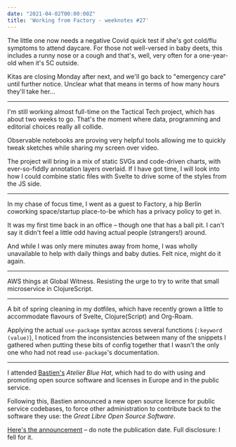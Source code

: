 ```yaml
---
date: "2021-04-02T00:00:00Z"
title: 'Working from Factory - weeknotes #27'
---
```


The little one now needs a negative Covid quick test if she's got cold/flu symptoms to attend daycare. For those not well-versed in baby deets, this includes a runny nose or a cough and that's, well, very often for a one-year-old when it's 5C outside.

Kitas are closing Monday after next, and we'll go back to "emergency care" until further notice. Unclear what that means in terms of how many hours they'll take her...

---

I'm still working almost full-time on the Tactical Tech project, which has about two weeks to go. That's the moment where data, programming and editorial choices really all collide.

Observable notebooks are proving very helpful tools allowing me to quickly tweak sketches while sharing my screen over video.

The project will bring in a mix of static SVGs and code-driven charts, with ever-so-fiddly annotation layers overlaid. If I have got time, I will look into how I could combine static files with Svelte to drive some of the styles from the JS side.

---

In my chase of focus time, I went as a guest to Factory, a hip Berlin coworking space/startup place-to-be which has a privacy policy to get in.

It was my first time back in an office – though one that has a ball pit. I can't say it didn't feel a little odd having actual people (strangers!) around.

And while I was only mere minutes away from home, I was wholly unavailable to help with daily things and baby duties. Felt nice, might do it again.

---

AWS things at Global Witness. Resisting the urge to try to write that small microservice in ClojureScript.

---

A bit of spring cleaning in my dotfiles, which have recently grown a little to accommodate flavours of Svelte, Clojure(Script) and Org-Roam.

Applying the actual `use-package` syntax across several functions (`:keyword (value)`), I noticed from the inconsistencies between many of the snippets I gathered when putting these bits of config together that I wasn't the only one who had not read `use-package`'s documentation.

---

I attended [Bastien's](https://bzg.fr) _Atelier Blue Hat_, which had to do with using and promoting open source software and licenses in Europe and in the public service.

Following this, Bastien announced a new open source licence for public service codebases, to force other administration to contribute back to the software they use: the _Great Libre Open Source Software_.

[Here's the announcement](https://mastodon.etalab.gouv.fr/@bzg/105989221259348029) – do note the publication date. Full disclosure: I fell for it.
